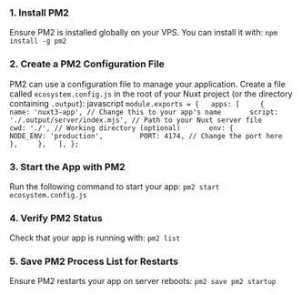 ### 1\. Install PM2

Ensure PM2 is installed globally on your VPS. You can install it with:
`npm install -g pm2`

### 2\. Create a PM2 Configuration File

PM2 can use a configuration file to manage your application. Create a file called `ecosystem.config.js` in the root of your Nuxt project (or the directory containing `.output`):
javascript
`module.exports = {   apps: [     {       name: 'nuxt3-app', // Change this to your app's name       script: './.output/server/index.mjs', // Path to your Nuxt server file       cwd: './', // Working directory (optional)       env: {         NODE_ENV: 'production',         PORT: 4174, // Change the port here       },     },   ], };`

### 3\. Start the App with PM2

Run the following command to start your app:
`pm2 start ecosystem.config.js`

### 4\. Verify PM2 Status

Check that your app is running with:
`pm2 list`

### 5\. Save PM2 Process List for Restarts

Ensure PM2 restarts your app on server reboots:
`pm2 save pm2 startup`
